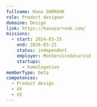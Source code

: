 ```yaml
---
fullname: Hana ZARROUK
role: Product designer
domaine: Design
link: https://hanazarrouk.com/
missions:
  - start: 2024-03-25
    end: 2026-03-25
    status: independent
    employer: MonServiceSécurisé
    startups:
      - homologation
memberType: beta
competences:
  - Product design
  - UX
  - UI
---
```

